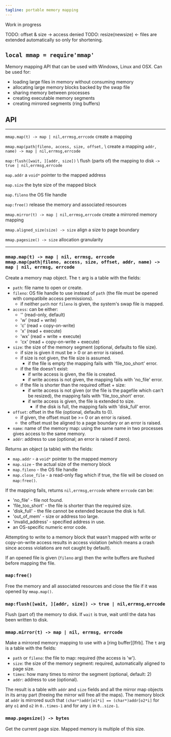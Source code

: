 ```yaml
---
tagline: portable memory mapping
---
```


<warn>Work in progress</warn>

TODO: offset & size -> access denied
TODO: resize(newsize) <- files are extended automatically so only for shortening.


## `local mmap = require'mmap'`

Memory mapping API that can be used with Windows, Linux and OSX.
Can be used for:

  * loading large files in memory without consuming memory
  * allocating large memory blocks backed by the swap file
  * sharing memory between processes
  * creating executable memory segments
  * creating mirrored segments (ring buffers)


## API

--------------------------------------------------------------- --------------------------------------------
`mmap.map(t) -> map | nil,errmsg,errcode`                       create a mapping

`mmap.map(path|fileno, access, size, offset,` \                 create a mapping
`addr, name) -> map | nil,errmsg,errcode`

`map:flush([wait, ][addr, size])` \                             flush (parts of) the mapping to disk
`-> true | nil,errmsg,errcode`

`map.addr`                                                      a `void*` pointer to the mapped address

`map.size`                                                      the byte size of the mapped block

`map.fileno`                                                    the OS file handle

`map:free()`                                                    release the memory and associated resources

`mmap.mirror(t) -> map | nil,errmsg,errcode`                    create a mirrored memory mapping

`mmap.aligned_size(size) -> size`                               align a size to page boundary

`mmap.pagesize() -> size`                                       allocation granularity
--------------------------------------------------------------- --------------------------------------------

### `mmap.map(t) -> map | nil, errmsg, errcode` <br> `mmap.map(path|fileno, access, size, offset, addr, name) -> map | nil, errmsg, errcode`

Create a memory map object. The `t` arg is a table with the fields:

* `path`: file name to open or create.
* `fileno`: OS file handle to use instead of `path` (the file must be opened
	with compatibile access permissions).
	* if neither `path` nor `fileno` is given, the system's swap file is mapped.
* `access`: can be either:
	* '' (read-only, default)
	* 'w' (read + write)
	* 'c' (read + copy-on-write)
	* 'x' (read + execute)
	* 'wx' (read + write + execute)
	* 'cx' (read + copy-on-write + execute)
* `size`: the size of the memory segment (optional, defaults to file size).
	* if size is given it must be > 0 or an error is raised.
	* if size is not given, the file size is assumed.
		* if the file is empty the mapping fails with 'file_too_short' error.
	* if the file doesn't exist:
		* if write access is given, the file is created.
		* if write access is not given, the mapping fails with 'no_file' error.
	* if the file is shorter than the required offset + size:
		* if write access is not given (or the file is the pagefile which
		can't be resized), the mapping fails with 'file_too_short' error.
		* if write access is given, the file is extended to size.
			* if the disk is full, the mapping fails with 'disk_full' error.
* `offset`: offset in the file (optional, defaults to 0).
	* if given, the offset must be >= 0 or an error is raised.
	* the offset must be aligned to a page boundary or an error is raised.
* `name`: name of the memory map: using the same name in two processes gives
access to the same memory.
* `addr`: address to use (optional; an error is raised if zero).

Returns an object (a table) with the fields:

* `map.addr` - a `void*` pointer to the mapped memory
* `map.size` - the actual size of the memory block
* `map.fileno` - the OS file handle
* `map.close_file` - a read-only flag which if true, the file will be closed
on `map:free()`.

If the mapping fails, returns `nil,errmsg,errcode` where `errcode` can be:

* 'no_file' - file not found.
* 'file_too_short' - the file is shorter than the required size.
* 'disk_full' - the file cannot be extended because the disk is full.
* 'out_of_mem' - size or address too large.
* 'invalid_address' - specified address in use.
* an OS-specific numeric error code.

Attempting to write to a memory block that wasn't mapped with write or
copy-on-write access results in access violation (which means a crash
since access violations are not caught by default).

If an opened file is given (`fileno` arg) then the write buffers are flushed
before mapping the file.


### `map:free()`

Free the memory and all associated resources and close the file
if it was opened by `mmap.map()`.


### `map:flush([wait, ][addr, size]) -> true | nil,errmsg,errcode`

Flush (part of) the memory to disk.
If `wait` is true, wait until the data has been written to disk.


### `mmap.mirror(t) -> map | nil, errmsg, errcode`

Make a mirrored memory mapping to use with a [ring buffer][lfrb].
The `t` arg is a table with the fields:

* `path` or `fileno`: the file to map: required (the access is 'w').
* `size`: the size of the memory segment: required, automatically aligned
to page size.
* `times`: how many times to mirror the segment (optional, default: 2)
* `addr`: address to use (optional).

The result is a table with `addr` and `size` fields and all the mirror map
objects in its array part (freeing the mirror will free all the maps).
The memory block at `addr` is mirrored such that
`(char*)addr[o1*i] == (char*)addr[o2*i]` for any `o1` and `o2` in
`0..times-1` and for any `i` in `0..size-1`.


### `mmap.pagesize() -> bytes`

Get the current page size. Mapped memory is multiple of this size.
